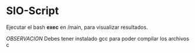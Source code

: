 # SIO-Script
Ejecutar el bash **exec** en /main, para visualizar resultados.

*OBSERVACION* Debes tener instalado gcc para poder compilar los archivos c
